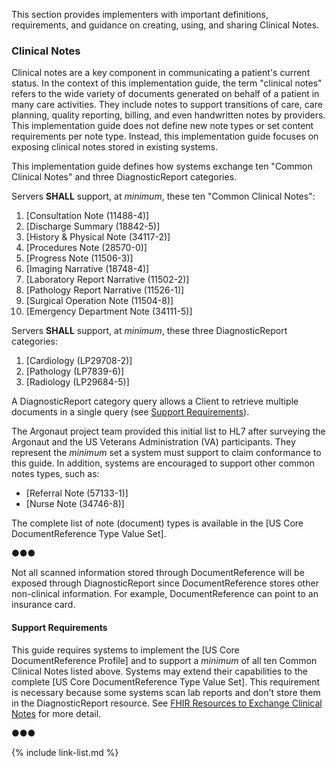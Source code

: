
​This section provides implementers with important definitions, requirements, and guidance on creating, using, and sharing Clinical Notes.

### Clinical Notes

Clinical notes are a key component in communicating a patient's current status. In the context of this implementation guide, the term "clinical notes" refers to the wide variety of documents generated on behalf of a patient in many care activities. They include notes to support transitions of care, care planning, quality reporting, billing, and even handwritten notes by providers. This implementation guide does not define new note types or set content requirements per note type. Instead, this implementation guide focuses on exposing clinical notes stored in existing systems.


This implementation guide defines how systems exchange <span class="bg-success" markdown="1">ten</span><!-- new-content --> "Common Clinical Notes" and three DiagnosticReport categories.

Servers **SHALL** support, at *minimum*, these <span class="bg-success" markdown="1">ten</span><!-- new-content --> "Common Clinical Notes":

  1. [Consultation Note (11488-4)]
  1. [Discharge Summary (18842-5)]
  1. [History & Physical Note (34117-2)]
  1. [Procedures Note (28570-0)] 
  1. [Progress Note (11506-3)]
  1. [Imaging Narrative (18748-4)]
  1. [Laboratory Report Narrative (11502-2)]
  1. [Pathology Report Narrative (11526-1)]
  1. <span class="bg-success" markdown="1">[Surgical Operation Note (11504-8)]</span><!-- new-content -->
  1. <span class="bg-success" markdown="1">[Emergency Department Note (34111-5)]</span><!-- new-content -->

Servers **SHALL** support, at *minimum*, these three DiagnosticReport categories:

  1. [Cardiology (LP29708-2)]
  2. [Pathology (LP7839-6)]
  3. [Radiology (LP29684-5)]

A DiagnosticReport category query allows a Client to retrieve multiple documents in a single query (see [Support Requirements](#support-requirements)).

The Argonaut project team provided this initial list to HL7 after surveying the Argonaut and the US Veterans Administration (VA) participants. They represent the *minimum* set a system must support to claim conformance to this guide. In addition, systems are encouraged to support other common notes types, such as:

* [Referral Note (57133-1)]
* [Nurse Note (34746-8)]

The complete list of note (document) types is available in the [US Core DocumentReference Type Value Set].


●●●


Not all scanned information stored through DocumentReference will be exposed through DiagnosticReport since DocumentReference stores other non-clinical information. For example, DocumentReference can point to an insurance card.

#### Support Requirements

This guide requires systems to implement the [US Core DocumentReference Profile] and to support a *minimum* of all <span class="bg-success" markdown="1">ten</span><!-- new-content -->  Common Clinical Notes listed above. Systems may extend their capabilities to the complete [US Core DocumentReference Type Value Set]. This requirement is necessary because some systems scan lab reports and don't store them in the DiagnosticReport resource. See [FHIR Resources to Exchange Clinical Notes](#fhir-resources-to-exchange-clinical-notes) for more detail.

●●●

{% include link-list.md %}
